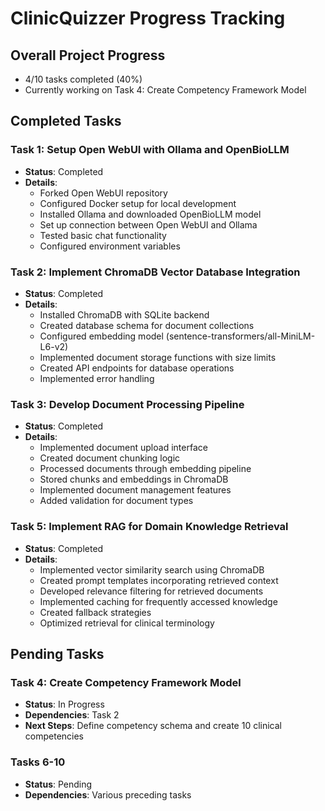 # ClinicQuizzer Progress Tracking

## Overall Project Progress

- 4/10 tasks completed (40%)
- Currently working on Task 4: Create Competency Framework Model

## Completed Tasks

### Task 1: Setup Open WebUI with Ollama and OpenBioLLM

- **Status**: Completed
- **Details**:
  - Forked Open WebUI repository
  - Configured Docker setup for local development
  - Installed Ollama and downloaded OpenBioLLM model
  - Set up connection between Open WebUI and Ollama
  - Tested basic chat functionality
  - Configured environment variables

### Task 2: Implement ChromaDB Vector Database Integration

- **Status**: Completed
- **Details**:
  - Installed ChromaDB with SQLite backend
  - Created database schema for document collections
  - Configured embedding model (sentence-transformers/all-MiniLM-L6-v2)
  - Implemented document storage functions with size limits
  - Created API endpoints for database operations
  - Implemented error handling

### Task 3: Develop Document Processing Pipeline

- **Status**: Completed
- **Details**:
  - Implemented document upload interface
  - Created document chunking logic
  - Processed documents through embedding pipeline
  - Stored chunks and embeddings in ChromaDB
  - Implemented document management features
  - Added validation for document types

### Task 5: Implement RAG for Domain Knowledge Retrieval

- **Status**: Completed
- **Details**:
  - Implemented vector similarity search using ChromaDB
  - Created prompt templates incorporating retrieved context
  - Developed relevance filtering for retrieved documents
  - Implemented caching for frequently accessed knowledge
  - Created fallback strategies
  - Optimized retrieval for clinical terminology

## Pending Tasks

### Task 4: Create Competency Framework Model

- **Status**: In Progress
- **Dependencies**: Task 2
- **Next Steps**: Define competency schema and create 10 clinical competencies

### Tasks 6-10

- **Status**: Pending
- **Dependencies**: Various preceding tasks
